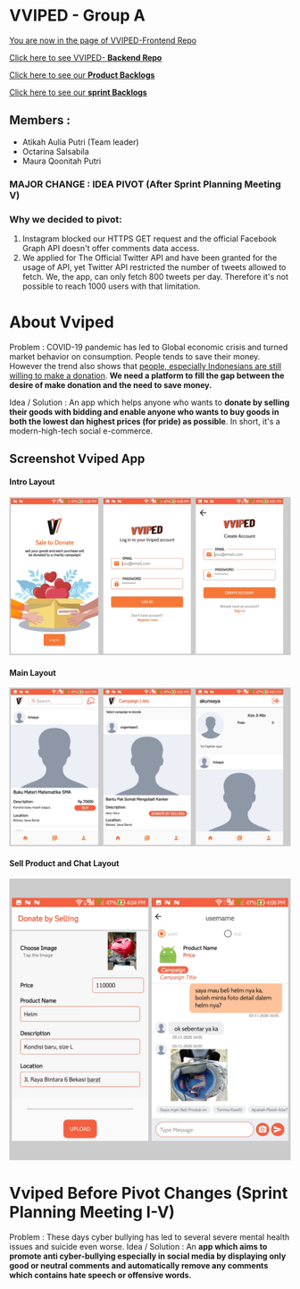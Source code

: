 # VVIPED - Group A
[You are now in the page of VVIPED-Frontend Repo](https://github.com/AtikahBZqAulia/Vviped)

[Click here to see VVIPED- **Backend Repo**](https://github.com/AtikahBZqAulia/Vviped-Backend/)

[Click here to see our **Product Backlogs**](https://www.notion.so/0cb3638b1c284c1eb3f79f7f59e96a30?v=8cd37891c4d14f6fa1b0f9ca61ecf47a)

[Click here to see our  **sprint Backlogs**](https://www.notion.so/2211bb67dff7463aa22412926b6de731?v=850f8478b92c4e679cc2df9f4f9802e7)


## Members :
- Atikah Aulia Putri (Team leader)
- Octarina Salsabila
- Maura Qoonitah Putri

### MAJOR CHANGE : IDEA PIVOT (After Sprint Planning Meeting V)

### Why we decided to pivot: 
1. Instagram blocked our HTTPS GET request and the official Facebook Graph API doesn't offer comments data access.
2. We applied for The Official Twitter API and have been granted for the usage of API, yet Twitter API restricted the number of tweets allowed to fetch. We, the app, can only fetch 800 tweets per day. Therefore it's not possible to reach 1000 users with that limitation. 

# About Vviped
Problem : COVID-19 pandemic has led to Global economic crisis and turned market behavior on consumption. People tends to save their money. However the trend also shows that [people, especially Indonesians are still willing to make a donation](https://www.liputan6.com/health/read/3987796/indonesia-melesat-jadi-negara-paling-dermawan-di-dunia). **We need a platform to fill the gap between the desire of make donation and the need to save money.**

Idea / Solution : An app which helps anyone who wants to **donate by selling their goods with bidding and enable anyone who wants to buy goods in both the lowest dan highest prices (for pride) as possible**. In short, it's a modern-high-tech social e-commerce. 

## Screenshot Vviped App

#### Intro Layout
<img src="https://github.com/AtikahBZqAulia/Vviped/blob/Sprint-6/ss1.jpeg" width="800"/>

#### Main Layout
<img src="https://github.com/AtikahBZqAulia/Vviped/blob/Sprint-6/ss2.jpeg" width="800" />

#### Sell Product and Chat Layout
<img src="https://github.com/AtikahBZqAulia/Vviped/blob/Sprint-6/ss3.jpeg" width="600" />


# Vviped Before Pivot Changes (Sprint Planning Meeting I-V)
Problem : These days cyber bullying has led to several severe mental health issues and suicide even worse.
Idea / Solution : An **app which aims to promote anti cyber-bullying especially in social media by displaying only good or neutral comments and automatically remove any comments which contains hate speech or offensive words.**
